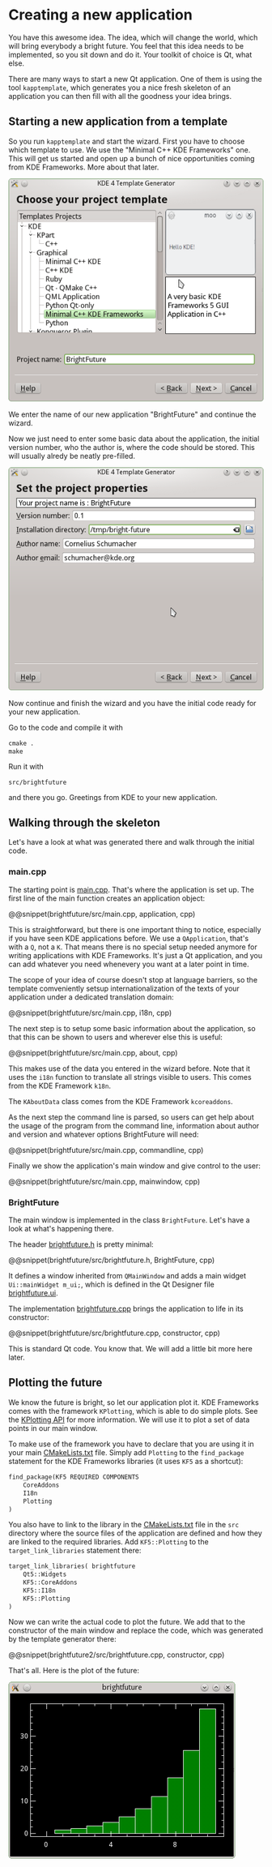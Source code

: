 # Creating a new application

You have this awesome idea. The idea, which will change the world, which will
bring everybody a bright future. You feel that this idea needs to be
implemented, so you sit down and do it. Your toolkit of choice is Qt, what
else.

There are many ways to start a new Qt application. One of them is using the tool
`kapptemplate`, which generates you a nice fresh skeleton of an application you
can then fill with all the goodness your idea brings.

## Starting a new application from a template

So you run `kapptemplate` and start the wizard. First you have to choose which
template to use. We use the "Minimal C++ KDE Frameworks" one. This will get us
started and open up a bunch of nice opportunities coming from KDE Frameworks.
More about that later.

![Choose application template](screenshots/kapptemplate-choose-template.png)

We enter the name of our new application "BrightFuture" and continue the wizard.

Now we just need to enter some basic data about the application, the initial
version number, who the author is, where the code should be stored. This will
usually alredy be neatly pre-filled.

![Enter data](screenshots/kapptemplate-enter-data.png)

Now continue and finish the wizard and you have the initial code ready for your
new application.

Go to the code and compile it with

```
cmake .
make
```

Run it with

```
src/brightfuture
```

and there you go. Greetings from KDE to your new application.


## Walking through the skeleton

Let's have a look at what was generated there and walk through the initial code.

### main.cpp

The starting point is [main.cpp](brightfuture/src/main.cpp). That's where the
application is set up. The first line of the main function creates an
application object:

@@snippet(brightfuture/src/main.cpp, application, cpp)

This is straightforward, but there is one important thing to notice, especially
if you have seen KDE applications before. We use a `QApplication`, that's with
a `Q`, not a `K`. That means there is no special setup needed anymore for
writing applications with KDE Frameworks. It's just a Qt application, and you
can add whatever you need whenevery you want at a later point in time.

The scope of your idea of course doesn't stop at language barriers, so the
template comveniently setsup internationalization of the texts of your
application under a dedicated translation domain:

@@snippet(brightfuture/src/main.cpp, i18n, cpp)

The next step is to setup some basic information about the application, so that
this can be shown to users and wherever else this is useful:

@@snippet(brightfuture/src/main.cpp, about, cpp)

This makes use of the data you entered in the wizard before. Note that it uses
the `i18n` function to translate all strings visible to users. This comes from
the KDE Framework `k18n`.

The `KAboutData` class comes from the KDE Framework `kcoreaddons`.

As the next step the command line is parsed, so users can get help about the
usage of the program from the command line, information about author and
version and whatever options BrightFuture will need:

@@snippet(brightfuture/src/main.cpp, commandline, cpp)

Finally we show the application's main window and give control to the user:

@@snippet(brightfuture/src/main.cpp, mainwindow, cpp)

### BrightFuture

The main window is implemented in the class `BrightFuture`. Let's have a look
at what's happening there.

The header [brightfuture.h](brightfuture/src/brightfuture.h) is pretty minimal:

@@snippet(brightfuture/src/brightfuture.h, BrightFuture, cpp)

It defines a window inherited from `QMainWindow` and adds a main widget
`Ui::mainWidget m_ui;`, which is defined in the Qt Designer file
[brightfuture.ui](brightfuture/src/brightfuture.ui).

The implementation [brightfuture.cpp](brightfuture/src/brightfuture.cpp) brings
the application to life in its constructor:

@@snippet(brightfuture/src/brightfuture.cpp, constructor, cpp)

This is standard Qt code. You know that. We will add a little bit more here
later.


## Plotting the future

We know the future is bright, so let our application plot it. KDE Frameworks
comes with the framework `KPlotting`, which is able to do simple plots. See the
[KPlotting API](http://api.kde.org/frameworks-api/frameworks5-apidocs/kplotting/html/index.html)
for more information. We will use it to plot a set of data points in our main
window.

To make use of the framework you have to declare that you are using it in your
main [CMakeLists.txt](brightfuture2/CmakeLists.txt) file. Simply add `Plotting`
to the `find_package` statement for the KDE Frameworks libraries (it uses `KF5`
as a shortcut):

```
find_package(KF5 REQUIRED COMPONENTS
    CoreAddons
    I18n
    Plotting
)
```

You also have to link to the library in the
[CMakeLists.txt](brighfuture2/CMakeLists.txt) file in the `src` directory where
the source files of the application are defined and how they are linked to the
required libraries. Add `KF5::Plotting` to the `target_link_libraries`
statement there:

```
target_link_libraries( brightfuture
    Qt5::Widgets
    KF5::CoreAddons
    KF5::I18n
    KF5::Plotting
)
```

Now we can write the actual code to plot the future. We add that to the
constructor of the main window and replace the code, which was generated by the
template generator there:

@@snippet(brightfuture2/src/brightfuture.cpp, constructor, cpp)

That's all. Here is the plot of the future:

![sample plot](screenshots/kplotting.png)

